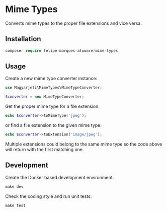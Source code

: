 Mime Types
==========

Converts mime types to the proper file extensions and vice versa.

Installation
------------

```php
composer require felipe-marques-aloware/mime-types
```

Usage
-----

Create a new mime type converter instance:

```php
use Magyarjeti\MimeTypes\MimeTypeConverter;

$converter = new MimeTypeConverter;
```

Get the proper mime type for a file extension:

```php
echo $converter->toMimeType('jpeg');
```

or find a file extension to the given mime type:

```php
echo $converter->toExtension('image/jpeg');
```

Multiple extensions could belong to the same mime type so the code above will
return with the first matching one.

Development
-----------

Create the Docker based development environment:

```php
make dev
```

Check the coding style and run unit tests:

```php
make test
```
